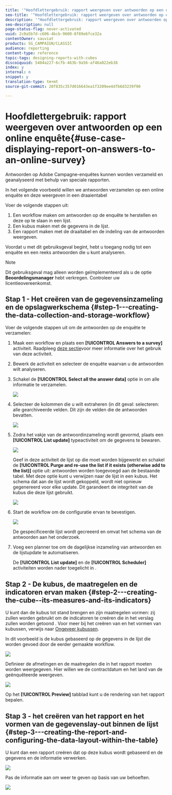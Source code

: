 ```yaml
---
title: '"Hoofdlettergebruik: rapport weergeven over antwoorden op een online enquête"'
seo-title: '"Hoofdlettergebruik: rapport weergeven over antwoorden op een online enquête"'
description: '"Hoofdlettergebruik: rapport weergeven over antwoorden op een online enquête"'
seo-description: null
page-status-flag: never-activated
uuid: 2c0a5b7d-c606-4bcb-9600-8f89e6fce32a
contentOwner: sauviat
products: SG_CAMPAIGN/CLASSIC
audience: reporting
content-type: reference
topic-tags: designing-reports-with-cubes
discoiquuid: 5404a227-6cfb-463b-9a56-af46a022eb38
index: y
internal: n
snippet: y
translation-type: tm+mt
source-git-commit: 20f835c357d016643ea1f3209ee4dfb6d3239f90

---
```



# Hoofdlettergebruik: rapport weergeven over antwoorden op een online enquête{#use-case-displaying-report-on-answers-to-an-online-survey}

Antwoorden op Adobe Campagne-enquêtes kunnen worden verzameld en geanalyseerd met behulp van speciale rapporten.

In het volgende voorbeeld willen we antwoorden verzamelen op een online enquête en deze weergeven in een draaientabel

Voer de volgende stappen uit:

1. Een workflow maken om antwoorden op de enquête te herstellen en deze op te slaan in een lijst.
1. Een kubus maken met de gegevens in de lijst.
1. Een rapport maken met de draaitabel en de indeling van de antwoorden weergeven.

Voordat u met dit gebruiksgeval begint, hebt u toegang nodig tot een enquête en een reeks antwoorden die u kunt analyseren.

>[!NOTE]
>
>Dit gebruiksgeval mag alleen worden geïmplementeerd als u de optie **Beoordelingsmanager** hebt verkregen. Controleer uw licentieovereenkomst.

## Stap 1 - Het creëren van de gegevensinzameling en de opslagwerkschema {#step-1---creating-the-data-collection-and-storage-workflow}

Voer de volgende stappen uit om de antwoorden op de enquête te verzamelen:

1. Maak een workflow en plaats een **[!UICONTROL Answers to a survey]** activiteit. Raadpleeg [deze sectie](../../web/using/publish--track-and-use-collected-data.md#using-the-collected-data)voor meer informatie over het gebruik van deze activiteit.
1. Bewerk de activiteit en selecteer de enquête waarvan u de antwoorden wilt analyseren.
1. Schakel de **[!UICONTROL Select all the answer data]** optie in om alle informatie te verzamelen.

   ![](assets/reporting_usecase_1_01.png)

1. Selecteer de kolommen die u wilt extraheren (in dit geval: selecteren: alle gearchiveerde velden. Dit zijn de velden die de antwoorden bevatten.

   ![](assets/reporting_usecase_1_02.png)

1. Zodra het vakje van de antwoordinzameling wordt gevormd, plaats een **[!UICONTROL List update]** typeactiviteit om de gegevens te bewaren.

   ![](assets/reporting_usecase_1_04.png)

   Geef in deze activiteit de lijst op die moet worden bijgewerkt en schakel de **[!UICONTROL Purge and re-use the list if it exists (otherwise add to the list)]** optie uit: antwoorden worden toegevoegd aan de bestaande tabel. Met deze optie kunt u verwijzen naar de lijst in een kubus. Het schema dat aan de lijst wordt gekoppeld, wordt niet opnieuw gegenereerd voor elke update. Dit garandeert de integriteit van de kubus die deze lijst gebruikt.

   ![](assets/reporting_usecase_1_03.png)

1. Start de workflow om de configuratie ervan te bevestigen.

   ![](assets/reporting_usecase_1_05.png)

   De gespecificeerde lijst wordt gecreeerd en omvat het schema van de antwoorden aan het onderzoek.

1. Voeg een planner toe om de dagelijkse inzameling van antwoorden en de lijstupdate te automatiseren.

   De **[!UICONTROL List update]** en de **[!UICONTROL Scheduler]** activiteiten worden nader toegelicht in .

## Stap 2 - De kubus, de maatregelen en de indicatoren ervan maken {#step-2---creating-the-cube--its-measures-and-its-indicators}

U kunt dan de kubus tot stand brengen en zijn maatregelen vormen: zij zullen worden gebruikt om de indicatoren te creëren die in het verslag zullen worden getoond . Voor meer bij het creëren van en het vormen van kubussen, verwijs naar [Ongeveer kubussen](../../reporting/using/about-cubes.md).

In dit voorbeeld is de kubus gebaseerd op de gegevens in de lijst die worden gevoed door de eerder gemaakte workflow.

![](assets/reporting_usecase_2_01.png)

Definieer de afmetingen en de maatregelen die in het rapport moeten worden weergegeven. Hier willen we de contractdatum en het land van de geënquêteerde weergeven.

![](assets/reporting_usecase_2_02.png)

Op het **[!UICONTROL Preview]** tabblad kunt u de rendering van het rapport bepalen.

## Stap 3 - het creëren van het rapport en het vormen van de gegevenslay-out binnen de lijst {#step-3---creating-the-report-and-configuring-the-data-layout-within-the-table}

U kunt dan een rapport creëren dat op deze kubus wordt gebaseerd en de gegevens en de informatie verwerken.

![](assets/reporting_usecase_3_01.png)

Pas de informatie aan om weer te geven op basis van uw behoeften.

![](assets/reporting_usecase_3_02.png)

